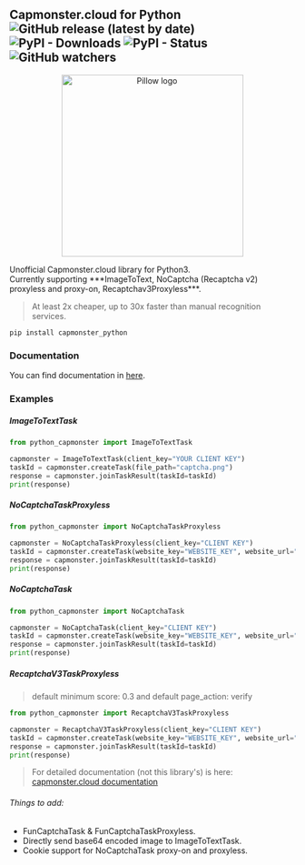 ## Capmonster.cloud for Python ![GitHub release (latest by date)](https://img.shields.io/github/v/release/alperensert/python_capmonster) ![PyPI - Downloads](https://img.shields.io/pypi/dw/capmonster_python) ![PyPI - Status](https://img.shields.io/pypi/status/capmonster_python) ![GitHub watchers](https://img.shields.io/github/watchers/alperensert/python_capmonster?style=social) 
<p align="center">
    <img width="320" src="https://capmonster.cloud/img/dude.svg" alt="Pillow logo">
</p>
Unofficial Capmonster.cloud library for Python3. <br/>
Currently supporting ***ImageToText, NoCaptcha (Recaptcha v2) proxyless and proxy-on, Recaptchav3Proxyless***. <br/>
<blockquote>At least 2x cheaper, up to 30x faster than manual recognition services.</blockquote>

```
pip install capmonster_python
```
### Documentation
You can find documentation in [here](https://github.com/alperensert/python_capmonster/blob/master/docs/documentation.md).

### Examples
##### *ImageToTextTask*
```python
from python_capmonster import ImageToTextTask

capmonster = ImageToTextTask(client_key="YOUR CLIENT KEY")
taskId = capmonster.createTask(file_path="captcha.png")
response = capmonster.joinTaskResult(taskId=taskId)
print(response)
```
##### *NoCaptchaTaskProxyless*
```python
from python_capmonster import NoCaptchaTaskProxyless

capmonster = NoCaptchaTaskProxyless(client_key="CLIENT KEY")
taskId = capmonster.createTask(website_key="WEBSITE_KEY", website_url="URL")
response = capmonster.joinTaskResult(taskId=taskId)
print(response)
```
##### *NoCaptchaTask*
```python
from python_capmonster import NoCaptchaTask

capmonster = NoCaptchaTask(client_key="CLIENT KEY")
taskId = capmonster.createTask(website_key="WEBSITE_KEY", website_url="URL", proxyAddress="8.8.8.8", proxyPort=8080, proxyLogin="login", proxyPassword="password", proxyType="http or https")
response = capmonster.joinTaskResult(taskId=taskId)
print(response)
```
##### *RecaptchaV3TaskProxyless*
> default minimum score: 0.3 and default page_action: verify
```python
from python_capmonster import RecaptchaV3TaskProxyless

capmonster = RecaptchaV3TaskProxyless(client_key="CLIENT KEY")
taskId = capmonster.createTask(website_key="WEBSITE_KEY", website_url="URL", minimum_score=0.7, page_action="verify")
response = capmonster.joinTaskResult(taskId=taskId)
print(response)
```

> For detailed documentation (not this library's) is here: [capmonster.cloud documentation](https://zennolab.atlassian.net/wiki/spaces/APIS/pages/491575/English+Documentation)

###### Things to add:
- FunCaptchaTask & FunCaptchaTaskProxyless.
- Directly send base64 encoded image to ImageToTextTask.
- Cookie support for NoCaptchaTask proxy-on and proxyless.
